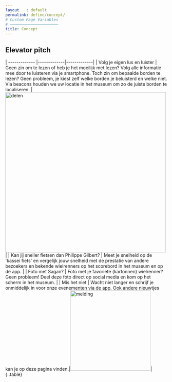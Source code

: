 ```yaml
---
layout   : default
permalink: define/concept/
# Custom Page Variables
# ─────────────────────
title: Concept
---
```


## Elevator pitch

| ------------- |-------------|-------------|
| Volg je eigen lus en luister     | Geen zin om te lezen of heb je het moeilijk met lezen? Volg alle informatie mee door te luisteren via je smartphone. Toch zin om bepaalde borden te lezen? Geen probleem, je kiest zelf welke borden je beluisterd en welke niet. Via beacons houden we uw locatie in het museum om zo de juiste borden te localiseren. |<img src="/1718-nmd3-project/assets/img/foto_delen.png" alt="delen" width="500">|
| Kan jij sneller fietsen dan Philippe Gilbert?      | Meet je snelheid op de 'kassei fiets' en vergelijk jouw snelheid met de prestatie van andere bezoekers en bekende wielrenners op het scorebord in het museum en op de app.      |
| Foto met Sagan? | Foto met je favoriete (kartonnen) wielrenner? Geen probleem! Deel deze foto direct op social media en kom op het scherm in het museum.      |
| Mis het niet | Wacht niet langer en schrijf je onmiddelijk in voor onze evenementen via de app. Ook andere nieuwtjes kan je op deze pagina vinden.|<img src="/1718-nmd3-project/assets/img/melding.png"  alt="melding" width="250">|
{:.table}